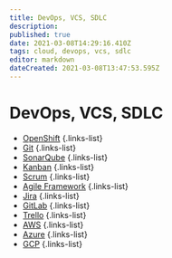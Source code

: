 ```yaml
---
title: DevOps, VCS, SDLC
description: 
published: true
date: 2021-03-08T14:29:16.410Z
tags: cloud, devops, vcs, sdlc
editor: markdown
dateCreated: 2021-03-08T13:47:53.595Z
---
```


# DevOps, VCS, SDLC
- [OpenShift](/training/cloud_and_devops/tbd)
{.links-list}
- [Git](/training/cloud_and_devops/tbd)
{.links-list}
- [SonarQube](/training/cloud_and_devops/tbd)
{.links-list}
- [Kanban](/training/cloud_and_devops/tbd)
{.links-list}
- [Scrum](/training/cloud_and_devops/tbd)
{.links-list}
- [Agile Framework](/training/cloud_and_devops/tbd)
{.links-list}
- [Jira](/training/cloud_and_devops/tbd)
{.links-list}
- [GitLab](/training/cloud_and_devops/tbd)
{.links-list}
- [Trello](/training/cloud_and_devops/tbd)
{.links-list}
- [AWS](/training/cloud_and_devops/devops_vcs_sdlc/aws)
{.links-list}
- [Azure](/training/cloud_and_devops/devops_vcs_sdlc/azure)
{.links-list}
- [GCP](/training/cloud_and_devops/devops_vcs_sdlc/gcp)
{.links-list}